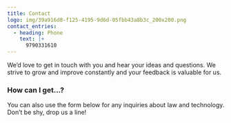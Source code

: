 ```yaml
---
title: Contact
logo: img/39a916d8-f125-4195-9d6d-05fbb43a8b3c_200x200.png
contact_entries:
  - heading: Phone
    text: |+
      9790331610
---
```

We’d love to get in touch with you and hear your ideas and questions. We strive to grow and improve constantly and your feedback is valuable for us.

<h3 class="f4 b lh-title mb2">How can I get…?</h3>

You can also use the form below for any inquiries about law and technology. Don’t be shy, drop us a line!